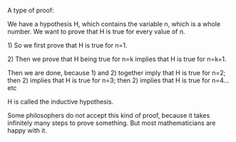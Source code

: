 A type of proof:

We have a hypothesis H, which contains the variable n, which is a whole
number. We want to prove that H is true for every value of n.

​1) So we first prove that H is true for n=1.

​2) Then we prove that H being true for n=k implies that H is true for
n=k+1.

Then we are done, because 1) and 2) together imply that H is true for
n=2; then 2) implies that H is true for n=3; then 2) implies that H is
true for n=4... etc

H is called the inductive hypothesis.

Some philosophers do not accept this kind of proof, because it takes
infinitely many steps to prove something. But most mathematicians are
happy with it.
